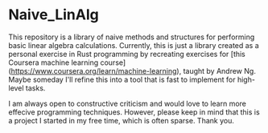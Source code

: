 # Naive_LinAlg

This repository is a library of naive methods and structures for performing basic linear algebra calculations.  Currently, this is just a library created as a personal exercise in Rust programming by recreating exercises for [this Coursera machine learning course] (https://www.coursera.org/learn/machine-learning), taught by Andrew Ng.  Maybe someday I'll refine this into a tool that is fast to implement for high-level tasks.

I am always open to constructive criticism and would love to learn more effecive programming techniques.  However, please keep in mind that this is a project I started in my free time, which is often sparse.  Thank you.